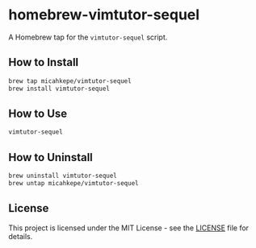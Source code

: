 # homebrew-vimtutor-sequel

A Homebrew tap for the `vimtutor-sequel` script.

## How to Install

```sh
brew tap micahkepe/vimtutor-sequel
brew install vimtutor-sequel
```

## How to Use

```sh
vimtutor-sequel
```

## How to Uninstall

```sh
brew uninstall vimtutor-sequel
brew untap micahkepe/vimtutor-sequel
```

## License

This project is licensed under the MIT License - see the [LICENSE](LICENSE) file for details.
